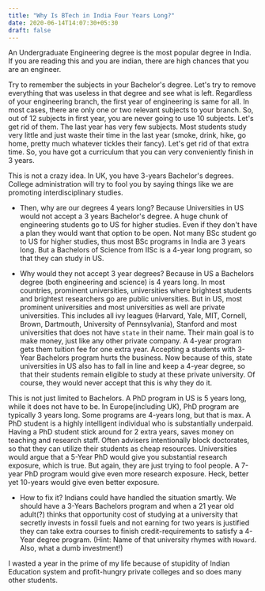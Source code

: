 ```yaml
---
title: "Why Is BTech in India Four Years Long?"
date: 2020-06-14T14:07:30+05:30
draft: false
---
```


An Undergraduate Engineering degree is the most popular degree in India. If you
are reading this and you are indian, there are high chances that you are an
engineer.

Try to remember the subjects in your Bachelor's degree. Let's try to remove
everything that was useless in that degree and see what is left.
Regardless of your engineering branch, the first year of engineering is same
for all. In most cases, there are only one or two relevant subjects to your
branch. So, out of 12 subjects in first year, you are never going to use 10
subjects. Let's get rid of them. The last year has very few subjects. Most
students study very little and just waste their time in the last year (smoke,
drink, hike, go home, pretty much whatever tickles their fancy). Let's get rid
of that extra time. So, you have got a curriculum that you can very conveniently
finish in 3 years.

This is not a crazy idea. In UK, you have 3-years Bachelor's degrees. College
administration will try to fool you by saying things like we are promoting
interdisciplinary studies. 

- Then, why are our degrees 4 years long?
Because Universities in US would not accept a 3 years Bachelor's degree. A huge
chunk of engineering students go to US for higher studies. Even if they don't
have a plan they would want that option to be open. Not many BSc student go to
US for higher studies, thus most BSc programs in India are 3 years long. But
a Bachelors of Science from IISc is a 4-year long program, so that they can study
in US.

- Why would they not accept 3 year degrees?
Because in US a Bachelors degree (both engineering and science) is 4 years long.
In most countries, prominent universities, universities where brightest students
and brightest researchers go are public universities. But in US, most prominent
universities and most universities as well are private universities. This includes
all ivy leagues (Harvard, Yale, MIT, Cornell, Brown, Dartmouth, University of
Pennsylvania), Stanford and most universities that does not have `state` in their
name. Their main goal is to make money, just like any other private company. A
4-year program gets them tuition fee for one extra year. Accepting a students with
3-Year Bachelors program hurts the business. Now because of this, state universities
in US also has to fall in line and keep a 4-year degree, so that their students
remain eligible to study at these private university. Of course, they would never
accept that this is why they do it.

This is not just limited to Bachelors. A PhD program in US is 5 years long, while
it does not have to be. In Europe(including UK), PhD program are typically 3 years
long. Some programs are 4-years long, but that is max. A PhD student is a highly
intelligent individual who is substantially underpaid. Having a PhD student
stick around for 2 extra years, saves money on teaching and research staff. Often
advisers intentionally block doctorates, so that they can utilize their students as
cheap resources. Universities would argue that a 5-Year PhD would give you
substantial research exposure, which is true. But again, they are just trying to
fool people. A 7-year PhD program would give even more research exposure. Heck,
better yet 10-years would give even better exposure.

- How to fix it?
Indians could have handled the situation smartly. We should have a 3-Years Bachelors
program and when a 21 year old adult(?) thinks that opportunity cost of studying at a
university that secretly invests in fossil fuels and not earning for two years is
justified they can take extra courses to finish credit-requirements to satisfy a 4-Year
degree program.
(Hint: Name of that university rhymes with `Howard`. Also, what a dumb investment!)

I wasted a year in the prime of my life because of stupidity of Indian Education system
and profit-hungry private colleges and so does many other students.
